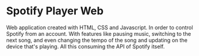 # Spotify Player Web

Web application created with HTML, CSS and Javascript. In order to control Spotify from an account. With features like pausing music, switching to the next song, and even changing the tempo of the song and updating on the device that's playing. All this consuming the API of Spotify itself.
